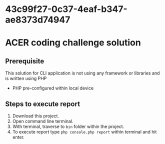 # 43c99f27-0c37-4eaf-b347-ae8373d74947

# ACER coding challenge solution

## Prerequisite
This solution for CLI application is not using any framework or libraries and is written using PHP

* PHP pre-configured within local device

## Steps to execute report
1. Download this project.
2. Open command line terminal.
3. With terminal, traverse to `bin` folder within the project.
4. To execute report type `php console.php report` within terminal and hit enter. 